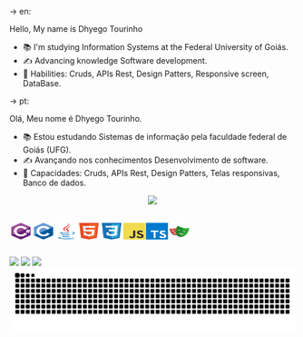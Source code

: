 -> en:

Hello, My name is Dhyego Tourinho
-  📚 I'm studying Information Systems at the Federal University of Goiás.
-  ✍️ Advancing knowledge Software development.
-  🧠 Habilities: Cruds, APIs Rest, Design Patters, Responsive screen, DataBase.
  
-> pt:
  
Olá, Meu nome é Dhyego Tourinho.
-  📚 Estou estudando Sistemas de informação pela faculdade federal de Goiás (UFG).
-  ✍️ Avançando nos conhecimentos Desenvolvimento de software.
-  🧠 Capacidades: Cruds, APIs Rest, Design Patters, Telas responsivas, Banco de dados.

<div style="text-align: center;" align="center">
  <img src="https://github-readme-stats.vercel.app/api?username=DhyegoTourinho&hide_title=true&show_icons=true&theme=gotham&include_all_commits=false&count_private=true&hide=issues&line_height=25" />
</div> 

##

<div style="display:flex;" align="center">
  <img align="center" alt="DhyegoTourinho" height="30" width="40" src="https://raw.githubusercontent.com/devicons/devicon/master/icons/csharp/csharp-original.svg"> 
  <img align="center" alt="DhyegoTourinho" height="30" width="40" src="https://raw.githubusercontent.com/devicons/devicon/master/icons/c/c-original.svg"> 
  <img align="center" alt="DhyegoTourinho" height="30" width="40" src="https://raw.githubusercontent.com/devicons/devicon/master/icons/java/java-original.svg"> 
  <img align="center" alt="DhyegoTourinho" height="30" width="40" src="https://raw.githubusercontent.com/devicons/devicon/master/icons/html5/html5-original.svg"> 
  <img align="center" alt="DhyegoTourinho" height="30" width="40" src="https://raw.githubusercontent.com/devicons/devicon/master/icons/css3/css3-original.svg"> 
  <img align="center" alt="DhyegoTourinho" height="30" width="40" src="https://raw.githubusercontent.com/devicons/devicon/master/icons/javascript/javascript-original.svg">
  <img align="center" alt="DhyegoTourinho" height="30" width="40" src="https://raw.githubusercontent.com/devicons/devicon/master/icons/typescript/typescript-original.svg">
  <img align="center" alt="DhyegoTourinho" height="30" width="40" src="https://raw.githubusercontent.com/devicons/devicon/master/icons/playwright/playwright-original.svg">
</div>

  ##

<div> 
  <a href="https://www.instagram.com/Dhyego_Tourinho" target="_blank"><img src="https://img.shields.io/badge/-Instagram-%23E4405F?style=for-the-badge&logo=instagram&logoColor=white" target="_blank"></a>
  <a href = "contato@DhyegoTourinho9@gmail.com"><img src="https://img.shields.io/badge/-Gmail-FF0000?style=for-the-badge&logo=gmail&logoColor=white" target="_blank"></a>
  <a href="https://www.linkedin.com/in/dhyego-tourinho/" target="_blank"><img src="https://img.shields.io/badge/-LinkedIn-%230077B5?style=for-the-badge&logo=linkedin&logoColor=white" target="_blank"></a> 

<picture align="center">
  <source media="(prefers-color-scheme: dark)" srcset="https://raw.githubusercontent.com/DhyegoTourinho/DhyegoTourinho/output/github-contribution-grid-snake-dark.svg">
  <source media="(prefers-color-scheme: light)" srcset="https://raw.githubusercontent.com/DhyegoTourinho/DhyegoTourinho/output/github-contribution-grid-snake-dark.svg">
  <img align="center" alt="github contribution grid snake animation" src="https://raw.githubusercontent.com/DhyegoTourinho/DhyegoTourinho/output/github-contribution-grid-snake.svg">
</picture>
</div>
